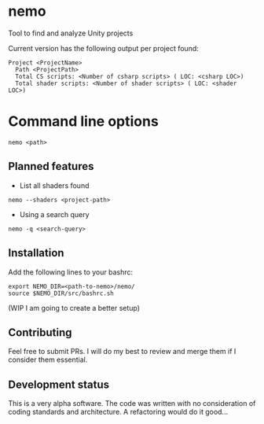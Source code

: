 # nemo
Tool to find and analyze Unity projects

Current version has the following output per project found:
```
Project <ProjectName>
  Path <ProjectPath>
  Total CS scripts: <Number of csharp scripts> ( LOC: <csharp LOC>)
  Total shader scripts: <Number of shader scripts> ( LOC: <shader LOC>)
```

# Command line options

```
nemo <path>
```

## Planned features
- List all shaders found
```
nemo --shaders <project-path>
```

- Using a search query
```
nemo -q <search-query>
```

## Installation

Add the following lines to your bashrc:
```
export NEMO_DIR=<path-to-nemo>/nemo/
source $NEMO_DIR/src/bashrc.sh
```
(WIP I am going to create a better setup)

## Contributing

Feel free to submit PRs. I will do my best to review and merge them if I consider them essential.

## Development status

This is a very alpha software. The code was written with no consideration of coding standards and architecture. A refactoring would do it good...